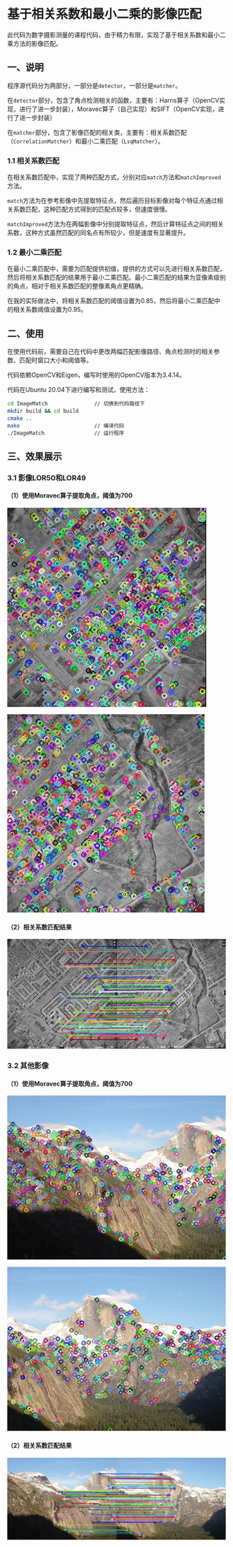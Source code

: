 # 基于相关系数和最小二乘的影像匹配

此代码为数字摄影测量的课程代码，由于精力有限，实现了基于相关系数和最小二乘方法的影像匹配。

## 一、说明

程序源代码分为两部分，一部分是`detector`，一部分是`matcher`。

在`detector`部分，包含了角点检测相关的函数，主要有：Harris算子（OpenCV实现，进行了进一步封装），Moravec算子（自己实现）和SIFT（OpenCV实现，进行了进一步封装）

在`matcher`部分，包含了影像匹配的相关类，主要有：相关系数匹配（`CorrelationMatcher`）和最小二乘匹配（`LsqMatcher`）。

### 1.1 相关系数匹配

在相关系数匹配中，实现了两种匹配方式，分别对应`match`方法和`matchImproved`方法。

`match`方法为在参考影像中先提取特征点，然后遍历目标影像对每个特征点通过相关系数匹配，这种匹配方式得到的匹配点较多，但速度很慢。

`matchImproved`方法为在两幅影像中分别提取特征点，然后计算特征点之间的相关系数，这种方式虽然匹配的同名点有所较少，但是速度有显著提升。

### 1.2 最小二乘匹配

在最小二乘匹配中，需要为匹配提供初值，提供的方式可以先进行相关系数匹配，然后将相关系数匹配的结果用于最小二乘匹配。最小二乘匹配的结果为亚像素级别的角点，相对于相关系数匹配的整像素角点更精确。

在我的实际做法中，将相关系数匹配的阈值设置为0.85，然后将最小二乘匹配中的相关系数阈值设置为0.95。

## 二、使用

在使用代码前，需要自己在代码中更改两幅匹配影像路径、角点检测时的相关参数、匹配时窗口大小和阈值等。

代码依赖OpenCV和Eigen，编写时使用的OpenCV版本为3.4.14。

代码在Ubuntu 20.04下进行编写和测试，使用方法：

```bash
cd ImageMatch               // 切换到代码路径下
mkdir build && cd build
cmake ..    
make                        // 编译代码
./ImageMatch                // 运行程序
```

## 三、效果展示

### 3.1 影像LOR50和LOR49

#### （1）使用Moravec算子提取角点，阈值为700

![LOR50_corner](result/LOR50_corner.jpg)



![LOR49_corner](result/LOR49_corner.jpg)

#### （2）相关系数匹配结果

![LOR_corr_match](result/LOR_corr_match.jpg)



### 3.2 其他影像

#### （1）使用Moravec算子提取角点，阈值为700

![yosemite1_corner](result/yosemite1_corner.jpg)

![yosemite2_corner](result/yosemite2_corner.jpg)

#### （2）相关系数匹配结果

![yosemite_corr_match](result/yosemite_corr_match.jpg)
